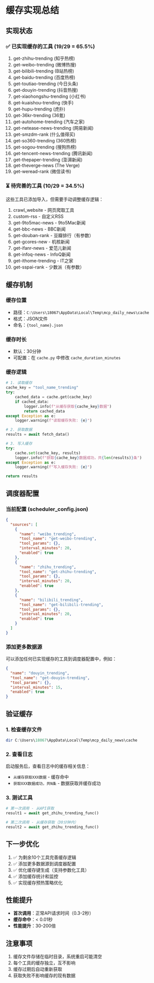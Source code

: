 # 缓存实现总结

## 实现状态

### ✅ 已实现缓存的工具 (19/29 = 65.5%)

1. get-zhihu-trending (知乎热榜)
2. get-weibo-trending (微博热搜)
3. get-bilibili-trending (B站热榜)
4. get-baidu-trending (百度热榜)
5. get-toutiao-trending (今日头条)
6. get-douyin-trending (抖音热搜)
7. get-xiaohongshu-trending (小红书)
8. get-kuaishou-trending (快手)
9. get-hupu-trending (虎扑)
10. get-36kr-trending (36氪)
11. get-autohome-trending (汽车之家)
12. get-netease-news-trending (网易新闻)
13. get-smzdm-rank (什么值得买)
14. get-so360-trending (360热榜)
15. get-sogou-trending (搜狗热榜)
16. get-tencent-news-trending (腾讯新闻)
17. get-thepaper-trending (澎湃新闻)
18. get-theverge-news (The Verge)
19. get-weread-rank (微信读书)

### ⏳ 待完善的工具 (10/29 = 34.5%)

这些工具已添加导入，但需要手动调整缓存逻辑：

1. crawl_website - 网页爬取工具
2. custom-rss - 自定义RSS
3. get-9to5mac-news - 9to5Mac新闻
4. get-bbc-news - BBC新闻
5. get-douban-rank - 豆瓣排行（有参数）
6. get-gcores-new - 机核新闻
7. get-ifanr-news - 爱范儿新闻
8. get-infoq-news - InfoQ新闻
9. get-ithome-trending - IT之家
10. get-sspai-rank - 少数派（有参数）

## 缓存机制

### 缓存位置
- 路径：`C:\Users\18067\AppData\Local\Temp\mcp_daily_news\cache`
- 格式：JSON文件
- 命名：`{tool_name}.json`

### 缓存时长
- 默认：30分钟
- 可配置：在 `cache.py` 中修改 `cache_duration_minutes`

### 缓存逻辑

```python
# 1. 读取缓存
cache_key = "tool_name_trending"
try:
    cached_data = cache.get(cache_key)
    if cached_data:
        logger.info(f"从缓存获取{cache_key}数据")
        return cached_data
except Exception as e:
    logger.warning(f"读取缓存失败: {e}")

# 2. 获取数据
results = await fetch_data()

# 3. 写入缓存
try:
    cache.set(cache_key, results)
    logger.info(f"获取{cache_key}数据成功，共{len(results)}条")
except Exception as e:
    logger.warning(f"写入缓存失败: {e}")

return results
```

## 调度器配置

### 当前配置 (scheduler_config.json)

```json
{
  "sources": [
    {
      "name": "weibo_trending",
      "tool_name": "get-weibo-trending",
      "tool_params": {},
      "interval_minutes": 20,
      "enabled": true
    },
    {
      "name": "zhihu_trending",
      "tool_name": "get-zhihu-trending",
      "tool_params": {},
      "interval_minutes": 20,
      "enabled": true
    },
    {
      "name": "bilibili_trending",
      "tool_name": "get-bilibili-trending",
      "tool_params": {},
      "interval_minutes": 20,
      "enabled": true
    }
  ]
}
```

### 添加更多数据源

可以添加任何已实现缓存的工具到调度器配置中，例如：

```json
{
  "name": "douyin_trending",
  "tool_name": "get-douyin-trending",
  "tool_params": {},
  "interval_minutes": 15,
  "enabled": true
}
```

## 验证缓存

### 1. 检查缓存文件

```powershell
dir C:\Users\18067\AppData\Local\Temp\mcp_daily_news\cache
```

### 2. 查看日志

启动服务后，查看日志中的缓存相关信息：
- `从缓存获取XXX数据` - 缓存命中
- `获取XXX数据成功，共N条` - 数据获取并缓存成功

### 3. 测试工具

```python
# 第一次调用 - 从API获取
result1 = await get_zhihu_trending_func()

# 第二次调用 - 从缓存获取（30分钟内）
result2 = await get_zhihu_trending_func()
```

## 下一步优化

1. ✅ 为剩余10个工具完善缓存逻辑
2. ✅ 添加更多数据源到调度器配置
3. ✅ 优化缓存键生成（支持参数化工具）
4. ✅ 添加缓存统计和监控
5. ✅ 实现缓存预热策略优化

## 性能提升

- **首次调用**：正常API请求时间（0.3-2秒）
- **缓存命中**：< 0.01秒
- **性能提升**：30-200倍

## 注意事项

1. 缓存文件存储在临时目录，系统重启可能清空
2. 每个工具的缓存独立，互不影响
3. 缓存过期后自动重新获取
4. 获取失败不影响缓存的现有数据
